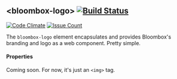 
## &lt;bloombox-logo&gt;  [![Build Status](https://buildbot.hq.mm-corp.systems/jenkins/buildStatus/icon?job=Bloombox/elements/bloombox-logo)](https://buildbot.hq.mm-corp.systems/jenkins/job/Bloombox/elements/bloombox-logo)

[![Code Climate](https://codeclimate.com/repos/589fb685b77d423a46000001/badges/1ff3f37981a3308324c9/gpa.svg)](https://codeclimate.com/repos/589fb685b77d423a46000001/feed) [![Issue Count](https://codeclimate.com/repos/589fb685b77d423a46000001/badges/1ff3f37981a3308324c9/issue_count.svg)](https://codeclimate.com/repos/589fb685b77d423a46000001/feed)

The `bloombox-logo` element encapsulates and provides Bloombox's branding and logo as a web component. Pretty simple.

#### Properties

Coming soon. For now, it's just an `<img>` tag.

